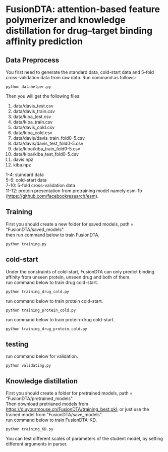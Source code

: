 # FusionDTA: attention-based feature polymerizer and knowledge distillation for drug–target binding affinity prediction

## Data Preprocess
You first need to generate the standard data, cold-start data and 5-fold cross-validation data from raw data. 
Run command as follows:
    
    python datahelper.py

Then you will get the following files:
1. data/davis_test.csv
2. data/davis_train.csv
3. data/kiba_test.csv
4. data/kiba_train.csv
5. data/davis_cold.csv
6. data/kiba_cold.csv
7. data/davis/davis_train_fold0-5.csv
8. data/davis/davis_test_fold0-5.csv
9. data/kiba/kiba_train_fold0-5.csv
10. data/kiba/kiba_test_fold0-5.csv
11. davis.npz
12. kiba.npz


1-4: standard data  
5-6: cold-start data  
7-10: 5-fold cross-validation data  
11-12: protein presentation from pretraining model namely esm-1b (https://github.com/facebookresearch/esm).  

## Training
First you should create a new folder for saved models, path = "FusionDTA/saved_models".  
then run command below to train FusionDTA.

    python training.py
  
## cold-start
Under the constraints of cold-start, FusionDTA can only predict binding affinity from unseen protein, unseen drug and both of them.  
run command below to train drug cold-start.

    python training_drug_cold.py
    
run command below to train protein cold-start.

    python training_protein_cold.py
    
run command below to train protein-drug cold-start.

    python training_drug_protein_cold.py

  
## testing
run command below for validation.

    python validating.py 

## Knowledge distillation
First you should create a folder for pretrained models, path = "FusionDTA/pretrained_models".  
Then download pretrianed models from https://diuyourmouse.cn/FusionDTA/training_best.pkl, or just use the trained model from "FusionDTA/save_models".  
run command below to train FusionDTA-KD.

    python training_KD.py
    
You can test different scales of parameters of the student model, by setting different arguments in parser.
